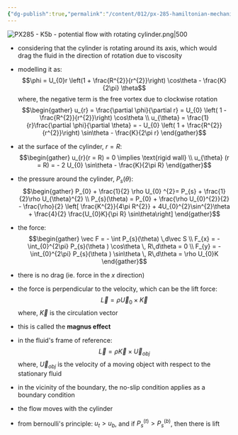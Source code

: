 ```yaml
---
{"dg-publish":true,"permalink":"/content/012/px-285-hamiltonian-mechanics-and-fluid-dynamics/term-2-fluid-dynamics/l-potential-flows/px-285-l4a-lift-and-circulation-magnus-effect/","noteIcon":"1","created":"2025-02-27T14:45:31.935+00:00","updated":"2025-03-07T13:26:07.592+00:00"}
---
```


![PX285 - K5b - potential flow with rotating cylinder.png|500](/img/user/pics/PX285%20-%20K5b%20-%20potential%20flow%20with%20rotating%20cylinder.png)

- considering that the cylinder is rotating around its axis, which would drag the fluid in the direction of rotation due to viscosity
- modelling it as:
$$\phi = U_{0}r \left(1 + \frac{R^{2}}{r^{2}}\right) \cos\theta  - \frac{K}{2\pi} \theta$$
	where, the negative term is the free vortex due to clockwise rotation
$$\begin{gather}
u_{r} = \frac{\partial \phi}{\partial r} = U_{0} \left( 1 - \frac{R^{2}}{r^{2}}\right) \cos\theta \\
u_{\theta} = \frac{1}{r}\frac{\partial \phi}{\partial \theta} = - U_{0} \left( 1 + \frac{R^{2}}{r^{2}}\right) \sin\theta - \frac{K}{2\pi r} 
\end{gather}$$

- at the surface of the cylinder, $r = R:$
$$\begin{gather}
u_{r}(r = R) = 0 \implies \text{rigid wall} \\
u_{\theta} (r = R) = - 2 U_{0} \sin\theta  - \frac{K}{2\pi R}
\end{gather}$$
- the pressure around the cylinder, $P_{s}(\theta):$
$$\begin{gather}
P_{0} + \frac{1}{2} \rho U_{0} ^{2}= P_{s} + \frac{1}{2}\rho U_{\theta}^{2} \\
P_{s}(\theta) = P_{0} + \frac{\rho U_{0}^{2}}{2}  - \frac{\rho}{2} \left[ \frac{K^{2}}{4\pi R^{2}} + 4U_{0}^{2}\sin^{2}\theta  + \frac{4}{2}  \frac{U_{0}K}{\pi R} \sin\theta\right]
\end{gather}$$
- the force:
$$\begin{gather}
\vec F = - \int P_{s}(\theta)  \,d\vec S \\
F_{x} = - \int_{0}^{2\pi} P_{s}(\theta ) \cos\theta \, R\,d\theta = 0 \\
F_{y} = - \int_{0}^{2\pi} P_{s}(\theta ) \sin\theta \, R\,d\theta = \rho U_{0}K
\end{gather}$$
- there is no drag (ie. force in the $x$ direction)
- the force is perpendicular to the velocity, which can be the lift force:
$$\vec L = \rho \vec U_{0} \times \vec K$$
	where, $\vec K$ is the circulation vector

- this is called the **magnus effect**

- in the fluid's frame of reference:
$$\vec L = \rho \vec K \times\vec U_{obj}$$
	where, $\vec U_{obj}$ is the velocity of a moving object with respect to the stationary fluid

- in the vicinity of the boundary, the no-slip condition applies as a boundary condition
- the flow moves with the cylinder
- from bernoulli's principle: $u_{t} > u_{b}$, and if $P_{s}^{(t)}> P_{s}^{(b)}$, then there is lift
